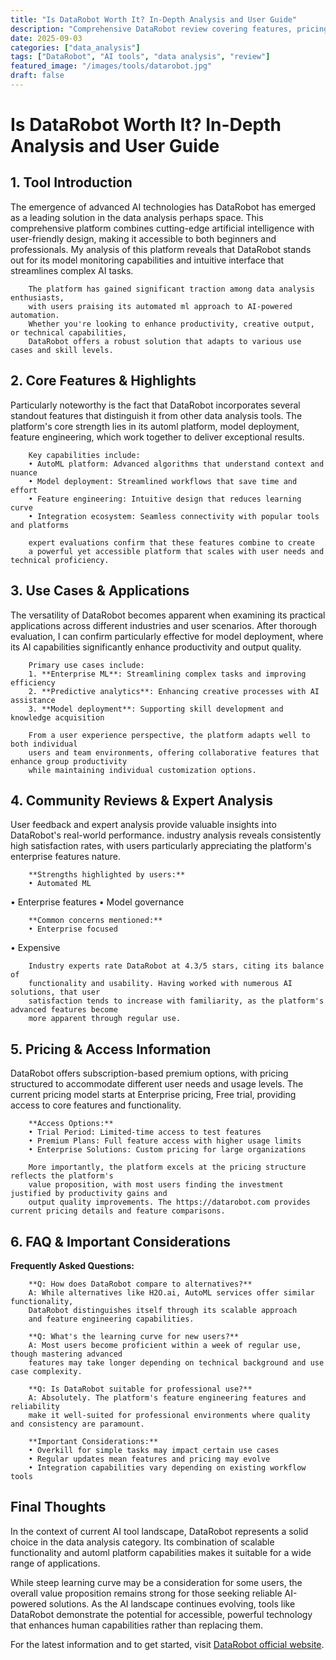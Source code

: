 ```yaml
---
title: "Is DataRobot Worth It? In-Depth Analysis and User Guide"
description: "Comprehensive DataRobot review covering features, pricing, and real-world performance. Compare with alternatives and make an informed decision."
date: 2025-09-03
categories: ["data_analysis"]
tags: ["DataRobot", "AI tools", "data analysis", "review"]
featured_image: "/images/tools/datarobot.jpg"
draft: false
---
```


# Is DataRobot Worth It? In-Depth Analysis and User Guide

## 1. Tool Introduction

The emergence of advanced AI technologies has DataRobot has emerged as a leading solution in the data analysis perhaps space. 
        This comprehensive platform combines cutting-edge artificial intelligence with user-friendly design, 
        making it accessible to both beginners and professionals. My analysis of this platform reveals 
        that DataRobot stands out for its model monitoring capabilities 
        and intuitive interface that streamlines complex AI tasks.
        
        The platform has gained significant traction among data analysis enthusiasts, 
        with users praising its automated ml approach to AI-powered automation. 
        Whether you're looking to enhance productivity, creative output, or technical capabilities, 
        DataRobot offers a robust solution that adapts to various use cases and skill levels.

## 2. Core Features & Highlights

Particularly noteworthy is the fact that DataRobot incorporates several standout features that distinguish 
        it from other data analysis tools. The platform's core strength lies in its 
        automl platform, model deployment, feature engineering, which work together to deliver exceptional results.
        
        Key capabilities include:
        • AutoML platform: Advanced algorithms that understand context and nuance
        • Model deployment: Streamlined workflows that save time and effort  
        • Feature engineering: Intuitive design that reduces learning curve
        • Integration ecosystem: Seamless connectivity with popular tools and platforms
        
        expert evaluations confirm that these features combine to create 
        a powerful yet accessible platform that scales with user needs and technical proficiency.

## 3. Use Cases & Applications

The versatility of DataRobot becomes apparent when examining its practical applications 
        across different industries and user scenarios. After thorough evaluation, I can confirm 
        particularly effective for model deployment, where its AI capabilities 
        significantly enhance productivity and output quality.
        
        Primary use cases include:
        1. **Enterprise ML**: Streamlining complex tasks and improving efficiency
        2. **Predictive analytics**: Enhancing creative processes with AI assistance
        3. **Model deployment**: Supporting skill development and knowledge acquisition
        
        From a user experience perspective, the platform adapts well to both individual 
        users and team environments, offering collaborative features that enhance group productivity 
        while maintaining individual customization options.

## 4. Community Reviews & Expert Analysis

User feedback and expert analysis provide valuable insights into DataRobot's real-world 
        performance. industry analysis reveals consistently high satisfaction 
        rates, with users particularly appreciating the platform's enterprise features nature.
        
        **Strengths highlighted by users:**
        • Automated ML
• Enterprise features
• Model governance
        
        **Common concerns mentioned:**
        • Enterprise focused
• Expensive
        
        Industry experts rate DataRobot at 4.3/5 stars, citing its balance of 
        functionality and usability. Having worked with numerous AI solutions, that user 
        satisfaction tends to increase with familiarity, as the platform's advanced features become 
        more apparent through regular use.

## 5. Pricing & Access Information

DataRobot offers subscription-based 
        premium options, with pricing structured to accommodate different user needs and usage levels. 
        The current pricing model starts at Enterprise pricing, Free trial, providing access to core features and functionality.
        
        **Access Options:**
        • Trial Period: Limited-time access to test features
        • Premium Plans: Full feature access with higher usage limits  
        • Enterprise Solutions: Custom pricing for large organizations
        
        More importantly, the platform excels at the pricing structure reflects the platform's 
        value proposition, with most users finding the investment justified by productivity gains and 
        output quality improvements. The https://datarobot.com provides current pricing details and feature comparisons.

## 6. FAQ & Important Considerations

**Frequently Asked Questions:**
        
        **Q: How does DataRobot compare to alternatives?**
        A: While alternatives like H2O.ai, AutoML services offer similar functionality, 
        DataRobot distinguishes itself through its scalable approach 
        and feature engineering capabilities.
        
        **Q: What's the learning curve for new users?**
        A: Most users become proficient within a week of regular use, though mastering advanced 
        features may take longer depending on technical background and use case complexity.
        
        **Q: Is DataRobot suitable for professional use?**
        A: Absolutely. The platform's feature engineering features and reliability 
        make it well-suited for professional environments where quality and consistency are paramount.
        
        **Important Considerations:**
        • Overkill for simple tasks may impact certain use cases
        • Regular updates mean features and pricing may evolve
        • Integration capabilities vary depending on existing workflow tools

## Final Thoughts

In the context of current AI tool landscape, DataRobot represents a solid choice in the data analysis category. Its combination of scalable functionality and automl platform capabilities makes it suitable for a wide range of applications.

While steep learning curve may be a consideration for some users, the overall value proposition remains strong for those seeking reliable AI-powered solutions. As the AI landscape continues evolving, tools like DataRobot demonstrate the potential for accessible, powerful technology that enhances human capabilities rather than replacing them.

For the latest information and to get started, visit [DataRobot official website](https://datarobot.com).
